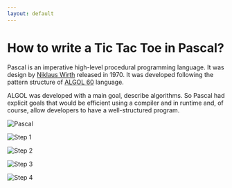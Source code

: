 ```yaml
---
layout: default
---
```


# How to write a Tic Tac Toe in Pascal?

Pascal is an imperative high-level procedural programming language. It was design by [Niklaus Wirth](https://en.wikipedia.org/wiki/Niklaus_Wirth) released in 1970. It was developed following the pattern structure of [ALGOL 60](https://en.wikipedia.org/wiki/ALGOL_60) language.

ALGOL was developed with a main goal, describe algorithms. So Pascal had explicit goals that would be efficient using a compiler and in runtime and, of course, allow developers to have a well-structured program. 

![Pascal](https://github.com/tiktactoe/blog/tree/gh-pages/assets/img/pascal.png)


![Step 1](/blog/assets/img/Step_1.png)

![Step 2](/blog/assets/img/Step_2.png)

![Step 3](/blog/assets/img/Step_3.png)

![Step 4](/blog/img/Step_4.png)
